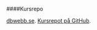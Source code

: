 ####Kursrepo

[dbwebb.se](https://dbwebb.se/kurser/design-v2).
[Kursrepot på GitHub](https://github.com/dbwebb-se/design).
